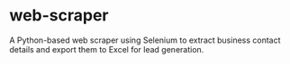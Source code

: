# web-scraper
A Python-based web scraper using Selenium to extract business contact details and export them to Excel for lead generation.
